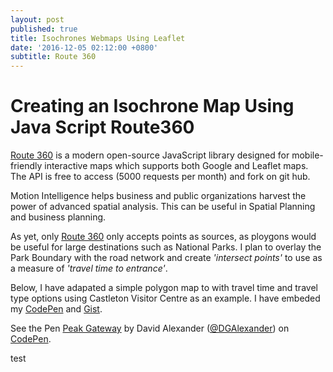 ```yaml
---
layout: post
published: true
title: Isochrones Webmaps Using Leaflet
date: '2016-12-05 02:12:00 +0800'
subtitle: Route 360
---
```

**Creating an Isochrone Map Using Java Script Route360**
========================

[Route 360](https://www.route360.net/index.html) is a modern open-source JavaScript library designed for mobile-friendly interactive maps which supports both Google and Leaflet maps. The API is free to access (5000 requests per month) and fork on git hub. 

Motion Intelligence helps business and public organizations harvest the power of advanced spatial analysis. This can be useful in Spatial Planning and business planning. 

As yet, only [Route 360](https://www.route360.net/index.html) only accepts points as sources, as ploygons would be useful for large destinations such as National Parks. I plan to overlay the Park Boundary with the road network and create *'intersect points'* to use as a measure of *'travel time to entrance'*.  

Below, I have adapated a simple polygon map to with travel time and travel type options using Castleton Visitor Centre as an example. I have embeded my [CodePen](http://codepen.io/) and [Gist](https://gist.github.com/). 

<p data-height="471" data-theme-id="dark" data-slug-hash="pNLJGr" data-default-tab="result" data-user="DGAlexander" data-embed-version="2" data-pen-title="Peak Gateway" class="codepen">See the Pen <a href="http://codepen.io/DGAlexander/pen/pNLJGr/">Peak Gateway</a> by David  Alexander (<a href="http://codepen.io/DGAlexander">@DGAlexander</a>) on <a href="http://codepen.io">CodePen</a>.</p>
<script async src="https://production-assets.codepen.io/assets/embed/ei.js"></script>

test

<script src="https://bl.ocks.org/DGalexander/6657db41eb3d68c333ad4ebc4007748b"></script>
